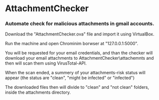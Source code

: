 # AttachmentChecker
<h3>Automate check for malicious attachments in gmail accounts.</h3>

Download the "AttachmentChecker.ova" file and import it using VirtualBox.

Run the machine and open Chrominim borwser at "127.0.0.1:5000".

You will be requested for your email credentials, and than the checker will download your email attachments to AttachmentChecker\attachemnts and then will scan them using VirusTotal-API.

When the scan ended, a summery of your attachments-risk status will appear (the status are "clean", "might be infected" or "infected")

The downloaded files then will divide to "clean" and "not clean" folders, inside the attachments directory.

